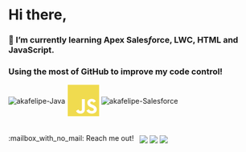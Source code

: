 # Hi there,
### 🌱 I’m currently learning Apex Sales<i>f</i>orce, LWC, HTML and JavaScript.
### Using the most of GitHub to improve my code control!

<div>
  <img align="center" alt="akafelipe-Java" height="64" width="64" src="https://raw.githubusercontent.com/devicons/devicon/master/icons/hmtl/html-plain.svg">
  <img align="center" alt="akfelipe-JS" height="64" width="64" src="https://raw.githubusercontent.com/devicons/devicon/master/icons/javascript/javascript-plain.svg">
  <img align="center" alt="akafelipe-Salesforce" src="https://c1.sfdcstatic.com/content/dam/sfdc-docs/www/logos/logo-salesforce.svg">
</div>

 
<div>
  <br><br>
  :mailbox_with_no_mail: Reach me out!&nbsp;&nbsp;  
  <a href="mailto:sqr.felipe@gmail.com"><img align="center" src="https://img.shields.io/badge/GMAIL-red"></a>
  <a href="https://www.linkedin.com/in/felipesiqueirasilva" target="_blank"><img align="center" src="https://img.shields.io/badge/LINKEDIN-blue"></a>  
  <a href="https://www.salesforce.com/trailblazer/akafelipe" target="_blank"><img align="center" src="https://img.shields.io/badge/TRAILHEAD-orange"></a>  
</div>


